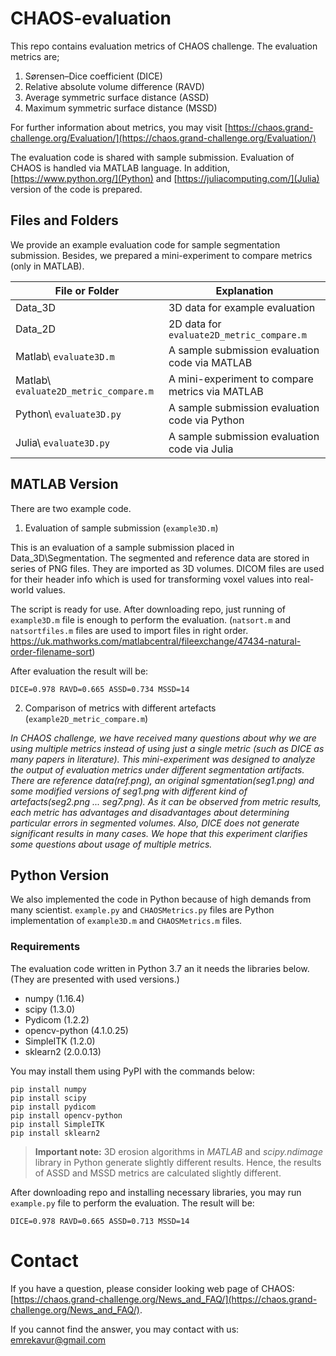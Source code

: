 
# CHAOS-evaluation
This repo contains evaluation metrics of CHAOS challenge. The evaluation metrics are; 

 1. Sørensen–Dice coefficient (DICE) 
 2. Relative absolute volume difference (RAVD)
 3. Average symmetric surface distance (ASSD)
 4. Maximum symmetric surface distance (MSSD)

For further information about metrics, you may visit [https://chaos.grand-challenge.org/Evaluation/](https://chaos.grand-challenge.org/Evaluation/)

The evaluation code is shared with sample submission. Evaluation of CHAOS is handled via MATLAB language. In addition, [https://www.python.org/](Python) and [https://juliacomputing.com/](Julia) version of the code is prepared.

## Files and Folders
We provide an example evaluation code for sample segmentation submission. Besides, we prepared a mini-experiment to compare metrics (only in MATLAB).

|File or Folder                    |Explanation
|----------------|-------------------------|
|Data_3D |3D data for example evaluation|
|Data_2D |2D data for `evaluate2D_metric_compare.m`     |
|Matlab\ `evaluate3D.m`  |A sample submission evaluation code via MATLAB|
|Matlab\ `evaluate2D_metric_compare.m`  |A mini-experiment to compare metrics via MATLAB|
|Python\ `evaluate3D.py`  |A sample submission evaluation code via Python|
|Julia\ `evaluate3D.py`  |A sample submission evaluation code via Julia|

## MATLAB Version
There are two example code.

1) Evaluation of sample submission (`example3D.m`)

This is an evaluation of a sample submission placed in Data_3D\Segmentation. The segmented and reference data are stored in series of PNG files. They are imported as 3D volumes. DICOM files are used for their header info which is used for transforming voxel values into real-world values. 

The script is ready for use. After downloading repo, just running of `example3D.m` file is enough to perform the evaluation. (`natsort.m` and `natsortfiles.m` files are used to import files in right order. https://uk.mathworks.com/matlabcentral/fileexchange/47434-natural-order-filename-sort)

After evaluation the result will be:

    DICE=0.978 RAVD=0.665 ASSD=0.734 MSSD=14

2) Comparison of metrics with different artefacts (`example2D_metric_compare.m`)

*In CHAOS challenge, we have received many questions about why we are using multiple metrics instead of using just a single metric (such as DICE as many papers in literature). This mini-experiment was designed to analyze the output of evaluation metrics under different segmentation artifacts. There are reference data(ref.png), an original sgmentation(seg1.png) and some modified versions of seg1.png with different kind of artefacts(seg2.png ... seg7.png). As it can be observed from metric results, each metric has advantages and disadvantages about determining particular errors in segmented volumes. Also, DICE does not generate significant results in many cases. We hope that this experiment clarifies some questions about usage of multiple metrics.*

## Python Version
We also implemented the code in Python because of high demands from many scientist. `example.py` and `CHAOSMetrics.py` files are Python implementation of `example3D.m` and `CHAOSMetrics.m` files.

### Requirements
The evaluation code written in Python 3.7 an it needs the libraries below. (They are presented with used versions.)

 - numpy (1.16.4)
 - scipy (1.3.0)
 - Pydicom (1.2.2)
 - opencv-python (4.1.0.25)
 - SimpleITK (1.2.0)
 - sklearn2 (2.0.0.13)

You may install them using PyPI with the commands below:

    pip install numpy
    pip install scipy
    pip install pydicom
    pip install opencv-python
    pip install SimpleITK
    pip install sklearn2

> **Important note:** 3D erosion algorithms in *MATLAB* and *scipy.ndimage* library in Python generate slightly different results. Hence, the results of ASSD and MSSD metrics are calculated slightly different.

After downloading repo and installing necessary libraries, you may run `example.py` file to perform the evaluation. The result will be:

    DICE=0.978 RAVD=0.665 ASSD=0.713 MSSD=14
    
# Contact
If you have a question, please consider looking web page of CHAOS:  [https://chaos.grand-challenge.org/News_and_FAQ/](https://chaos.grand-challenge.org/News_and_FAQ/). 

If you cannot find the answer, you may contact with us: emrekavur@gmail.com


